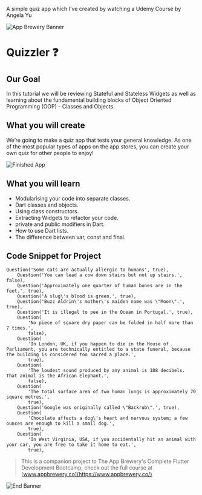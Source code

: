 A simple quiz app which I've created by watching  a Udemy Course by Angela Yu


![App Brewery Banner](https://github.com/londonappbrewery/Images/blob/master/AppBreweryBanner.png)


# Quizzler ❓

## Our Goal

In this tutorial we will be reviewing Stateful and Stateless Widgets as well as learning about the fundamental building blocks of Object Oriented Programming (OOP) - Classes and Objects. 


## What you will create

We’re going to make a quiz app that tests your general knowledge. As one of the most popular types of apps on the app stores, you can create your own quiz for other people to enjoy!

![Finished App](https://github.com/londonappbrewery/Images/blob/master/quizzler-demo.gif)

## What you will learn

- Modularising your code into separate classes.
- Dart classes and objects.
- Using class constructors.
- Extracting Widgets to refactor your code.
- private and public modifiers in Dart.
- How to use Dart lists.
- The difference between var, const and final.

## Code Snippet for Project

```
Question('Some cats are actually allergic to humans', true),
    Question('You can lead a cow down stairs but not up stairs.', false),
    Question('Approximately one quarter of human bones are in the feet.', true),
    Question('A slug\'s blood is green.', true),
    Question('Buzz Aldrin\'s mother\'s maiden name was \"Moon\".', true),
    Question('It is illegal to pee in the Ocean in Portugal.', true),
    Question(
        'No piece of square dry paper can be folded in half more than 7 times.',
        false),
    Question(
        'In London, UK, if you happen to die in the House of Parliament, you are technically entitled to a state funeral, because the building is considered too sacred a place.',
        true),
    Question(
        'The loudest sound produced by any animal is 188 decibels. That animal is the African Elephant.',
        false),
    Question(
        'The total surface area of two human lungs is approximately 70 square metres.',
        true),
    Question('Google was originally called \"Backrub\".', true),
    Question(
        'Chocolate affects a dog\'s heart and nervous system; a few ounces are enough to kill a small dog.',
        true),
    Question(
        'In West Virginia, USA, if you accidentally hit an animal with your car, you are free to take it home to eat.',
        true),

```


>This is a companion project to The App Brewery's Complete Flutter Development Bootcamp, check out the full course at [www.appbrewery.co](https://www.appbrewery.co/)

![End Banner](https://github.com/londonappbrewery/Images/blob/master/readme-end-banner.png)
